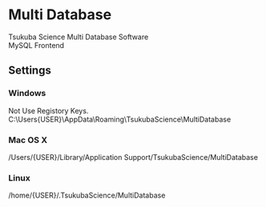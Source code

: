 # Multi Database
Tsukuba Science Multi Database Software  
MySQL Frontend  


## Settings


### Windows
Not Use Registory Keys.  
C:\Users\{USER}\AppData\Roaming\TsukubaScience\MultiDatabase

### Mac OS X
/Users/{USER}/Library/Application Support/TsukubaScience/MultiDatabase

### Linux
/home/{USER}/.TsukubaScience/MultiDatabase

